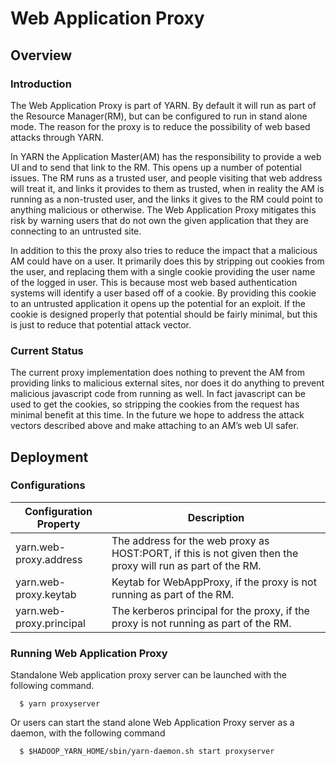 

# Web Application Proxy

## Overview

### Introduction

The Web Application Proxy is part of YARN. By default it will run as part of the Resource Manager(RM), but can be configured to run in stand alone mode. The reason for the proxy is to reduce the possibility of web based attacks through YARN.

In YARN the Application Master(AM) has the responsibility to provide a web UI and to send that link to the RM. This opens up a number of potential issues. The RM runs as a trusted user, and people visiting that web address will treat it, and links it provides to them as trusted, when in reality the AM is running as a non-trusted user, and the links it gives to the RM could point to anything malicious or otherwise. The Web Application Proxy mitigates this risk by warning users that do not own the given application that they are connecting to an untrusted site.

In addition to this the proxy also tries to reduce the impact that a malicious AM could have on a user. It primarily does this by stripping out cookies from the user, and replacing them with a single cookie providing the user name of the logged in user. This is because most web based authentication systems will identify a user based off of a cookie. By providing this cookie to an untrusted application it opens up the potential for an exploit. If the cookie is designed properly that potential should be fairly minimal, but this is just to reduce that potential attack vector.

### Current Status

The current proxy implementation does nothing to prevent the AM from providing links to malicious external sites, nor does it do anything to prevent malicious javascript code from running as well. In fact javascript can be used to get the cookies, so stripping the cookies from the request has minimal benefit at this time. In the future we hope to address the attack vectors described above and make attaching to an AM’s web UI safer.

## Deployment

### Configurations

Configuration Property  |  Description   
---|---  
yarn.web-proxy.address  |  The address for the web proxy as HOST:PORT, if this is not given then the proxy will run as part of the RM.   
yarn.web-proxy.keytab  |  Keytab for WebAppProxy, if the proxy is not running as part of the RM.   
yarn.web-proxy.principal  |  The kerberos principal for the proxy, if the proxy is not running as part of the RM.   
  
### Running Web Application Proxy

Standalone Web application proxy server can be launched with the following command.
    
    
      $ yarn proxyserver
    

Or users can start the stand alone Web Application Proxy server as a daemon, with the following command
    
    
      $ $HADOOP_YARN_HOME/sbin/yarn-daemon.sh start proxyserver
    
